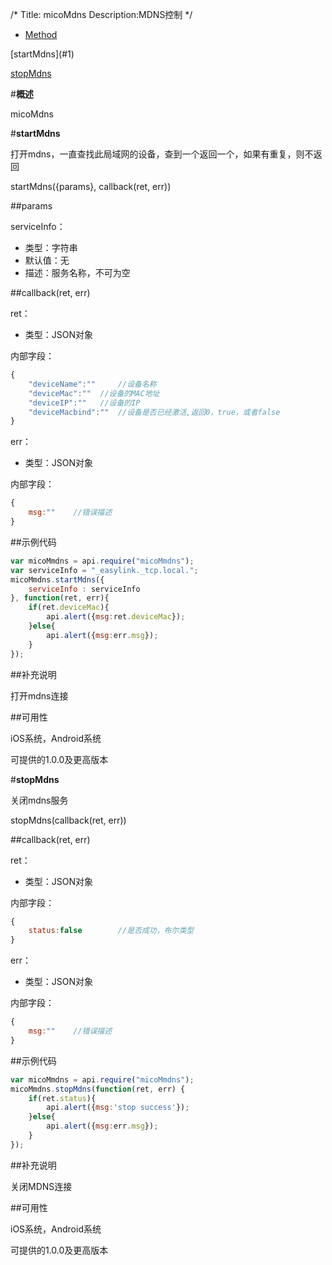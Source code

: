 /*
Title: micoMdns
Description:MDNS控制
*/

<ul id="tab" class="clearfix">
	<li class="active"><a href="#method-content">Method</a></li>
</ul>
<div id="method-content">

<div class="outline">
[startMdns](#1)<br/>

[stopMdns](#2)
</div>

#**概述**

micoMdns

#**startMdns**<div id="1"></div>

打开mdns，一直查找此局域网的设备，查到一个返回一个，如果有重复，则不返回

startMdns({params}, callback(ret, err))

##params

serviceInfo：

- 类型：字符串
- 默认值：无
- 描述：服务名称，不可为空

##callback(ret, err)

ret：

- 类型：JSON对象

内部字段：

```js
{
	"deviceName":""		//设备名称
	"deviceMac":""	//设备的MAC地址
	"deviceIP":""	//设备的IP
	"deviceMacbind":""	//设备是否已经激活,返回0，true，或者false
}
```

err：

- 类型：JSON对象

内部字段：

```js
{
	msg:""    //错误描述
}
```

##示例代码

```js
var micoMmdns = api.require("micoMmdns");
var serviceInfo = "_easylink._tcp.local.";
micoMmdns.startMdns({
	serviceInfo : serviceInfo
}, function(ret, err){
	if(ret.deviceMac){
		api.alert({msg:ret.deviceMac});
	}else{
		api.alert({msg:err.msg});
    }
});
```

##补充说明

打开mdns连接

##可用性

iOS系统，Android系统

可提供的1.0.0及更高版本


#**stopMdns**<div id="5"></div>

关闭mdns服务

stopMdns(callback(ret, err))

##callback(ret, err)

ret：

- 类型：JSON对象

内部字段：

```js
{
	status:false		//是否成功，布尔类型
}
```

err：

- 类型：JSON对象

内部字段：

```js
{
	msg:""    //错误描述
}
```
##示例代码

```js
var micoMmdns = api.require("micoMmdns");
micoMmdns.stopMdns(function(ret, err) {
	if(ret.status){
		api.alert({msg:'stop success'});
    }else{
		api.alert({msg:err.msg});
    }
});
```

##补充说明

关闭MDNS连接

##可用性

iOS系统，Android系统

可提供的1.0.0及更高版本